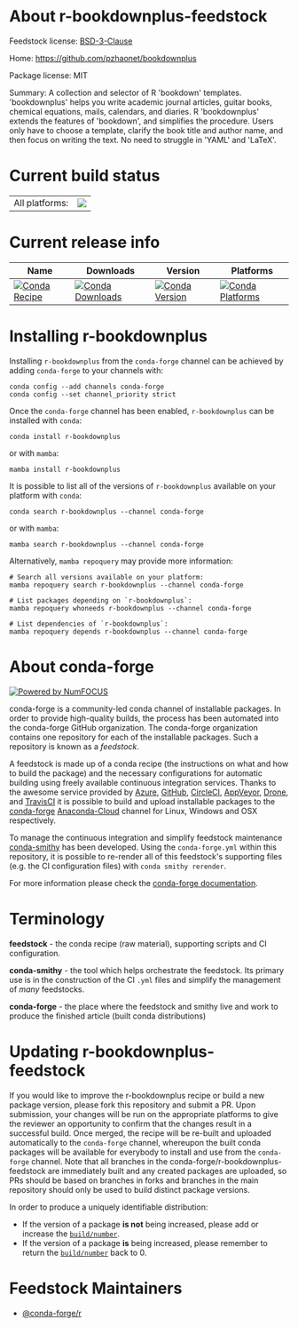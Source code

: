 About r-bookdownplus-feedstock
==============================

Feedstock license: [BSD-3-Clause](https://github.com/conda-forge/r-bookdownplus-feedstock/blob/main/LICENSE.txt)

Home: https://github.com/pzhaonet/bookdownplus

Package license: MIT

Summary: A collection and selector of R 'bookdown' templates. 'bookdownplus' helps you write academic journal articles, guitar books, chemical equations, mails, calendars, and diaries. R 'bookdownplus' extends the features of 'bookdown', and simplifies the procedure. Users only have to choose a template, clarify the book title and author name, and then focus on writing the text. No need to struggle in 'YAML' and 'LaTeX'.

Current build status
====================


<table><tr><td>All platforms:</td>
    <td>
      <a href="https://dev.azure.com/conda-forge/feedstock-builds/_build/latest?definitionId=10081&branchName=main">
        <img src="https://dev.azure.com/conda-forge/feedstock-builds/_apis/build/status/r-bookdownplus-feedstock?branchName=main">
      </a>
    </td>
  </tr>
</table>

Current release info
====================

| Name | Downloads | Version | Platforms |
| --- | --- | --- | --- |
| [![Conda Recipe](https://img.shields.io/badge/recipe-r--bookdownplus-green.svg)](https://anaconda.org/conda-forge/r-bookdownplus) | [![Conda Downloads](https://img.shields.io/conda/dn/conda-forge/r-bookdownplus.svg)](https://anaconda.org/conda-forge/r-bookdownplus) | [![Conda Version](https://img.shields.io/conda/vn/conda-forge/r-bookdownplus.svg)](https://anaconda.org/conda-forge/r-bookdownplus) | [![Conda Platforms](https://img.shields.io/conda/pn/conda-forge/r-bookdownplus.svg)](https://anaconda.org/conda-forge/r-bookdownplus) |

Installing r-bookdownplus
=========================

Installing `r-bookdownplus` from the `conda-forge` channel can be achieved by adding `conda-forge` to your channels with:

```
conda config --add channels conda-forge
conda config --set channel_priority strict
```

Once the `conda-forge` channel has been enabled, `r-bookdownplus` can be installed with `conda`:

```
conda install r-bookdownplus
```

or with `mamba`:

```
mamba install r-bookdownplus
```

It is possible to list all of the versions of `r-bookdownplus` available on your platform with `conda`:

```
conda search r-bookdownplus --channel conda-forge
```

or with `mamba`:

```
mamba search r-bookdownplus --channel conda-forge
```

Alternatively, `mamba repoquery` may provide more information:

```
# Search all versions available on your platform:
mamba repoquery search r-bookdownplus --channel conda-forge

# List packages depending on `r-bookdownplus`:
mamba repoquery whoneeds r-bookdownplus --channel conda-forge

# List dependencies of `r-bookdownplus`:
mamba repoquery depends r-bookdownplus --channel conda-forge
```


About conda-forge
=================

[![Powered by
NumFOCUS](https://img.shields.io/badge/powered%20by-NumFOCUS-orange.svg?style=flat&colorA=E1523D&colorB=007D8A)](https://numfocus.org)

conda-forge is a community-led conda channel of installable packages.
In order to provide high-quality builds, the process has been automated into the
conda-forge GitHub organization. The conda-forge organization contains one repository
for each of the installable packages. Such a repository is known as a *feedstock*.

A feedstock is made up of a conda recipe (the instructions on what and how to build
the package) and the necessary configurations for automatic building using freely
available continuous integration services. Thanks to the awesome service provided by
[Azure](https://azure.microsoft.com/en-us/services/devops/), [GitHub](https://github.com/),
[CircleCI](https://circleci.com/), [AppVeyor](https://www.appveyor.com/),
[Drone](https://cloud.drone.io/welcome), and [TravisCI](https://travis-ci.com/)
it is possible to build and upload installable packages to the
[conda-forge](https://anaconda.org/conda-forge) [Anaconda-Cloud](https://anaconda.org/)
channel for Linux, Windows and OSX respectively.

To manage the continuous integration and simplify feedstock maintenance
[conda-smithy](https://github.com/conda-forge/conda-smithy) has been developed.
Using the ``conda-forge.yml`` within this repository, it is possible to re-render all of
this feedstock's supporting files (e.g. the CI configuration files) with ``conda smithy rerender``.

For more information please check the [conda-forge documentation](https://conda-forge.org/docs/).

Terminology
===========

**feedstock** - the conda recipe (raw material), supporting scripts and CI configuration.

**conda-smithy** - the tool which helps orchestrate the feedstock.
                   Its primary use is in the construction of the CI ``.yml`` files
                   and simplify the management of *many* feedstocks.

**conda-forge** - the place where the feedstock and smithy live and work to
                  produce the finished article (built conda distributions)


Updating r-bookdownplus-feedstock
=================================

If you would like to improve the r-bookdownplus recipe or build a new
package version, please fork this repository and submit a PR. Upon submission,
your changes will be run on the appropriate platforms to give the reviewer an
opportunity to confirm that the changes result in a successful build. Once
merged, the recipe will be re-built and uploaded automatically to the
`conda-forge` channel, whereupon the built conda packages will be available for
everybody to install and use from the `conda-forge` channel.
Note that all branches in the conda-forge/r-bookdownplus-feedstock are
immediately built and any created packages are uploaded, so PRs should be based
on branches in forks and branches in the main repository should only be used to
build distinct package versions.

In order to produce a uniquely identifiable distribution:
 * If the version of a package **is not** being increased, please add or increase
   the [``build/number``](https://docs.conda.io/projects/conda-build/en/latest/resources/define-metadata.html#build-number-and-string).
 * If the version of a package **is** being increased, please remember to return
   the [``build/number``](https://docs.conda.io/projects/conda-build/en/latest/resources/define-metadata.html#build-number-and-string)
   back to 0.

Feedstock Maintainers
=====================

* [@conda-forge/r](https://github.com/conda-forge/r/)


